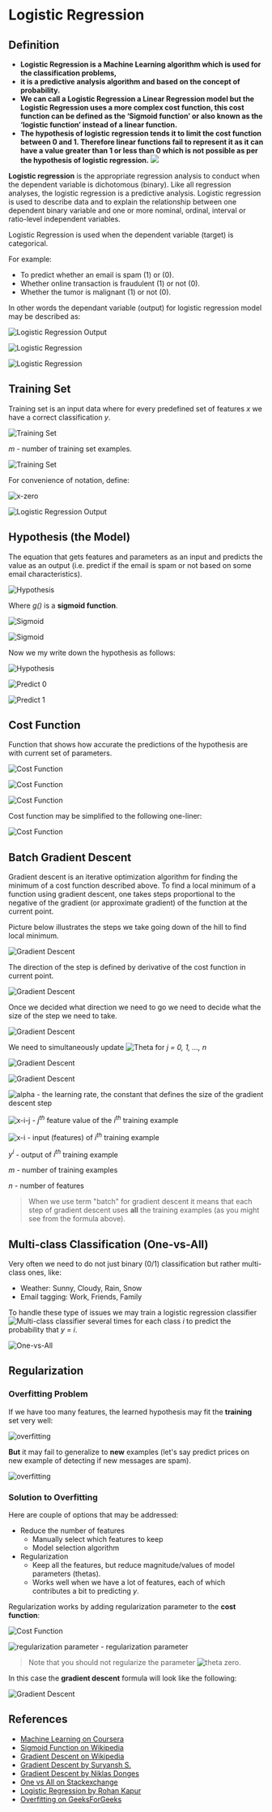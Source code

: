 # Logistic Regression


## Definition
* **Logistic Regression is a Machine Learning algorithm which is used for the classification problems,**
* **it is a predictive analysis algorithm and based on the concept of probability.**
* **We can call a Logistic Regression a Linear Regression model but the Logistic Regression uses a more complex cost function, this cost function can be defined as the ‘Sigmoid function’ or also known as the ‘logistic function’ instead of a linear function.**
* **The hypothesis of logistic regression tends it to limit the cost function between 0 and 1. Therefore linear functions fail to represent it as it can have a value greater than 1 or less than 0 which is not possible as per the hypothesis of logistic regression.**
![](https://miro.medium.com/max/279/1*GnceHPIeThNShGSmYzE4eA.png)


**Logistic regression** is the appropriate regression analysis to conduct when the dependent variable is dichotomous (binary). Like all regression analyses, the logistic regression is a predictive analysis. Logistic regression is used to describe data and to explain the relationship between one dependent binary variable and one or more nominal, ordinal, interval or ratio-level independent variables.

Logistic Regression is used when the dependent variable (target) is categorical.

For example:

- To predict whether an email is spam (1) or (0).
- Whether online transaction is fraudulent (1) or not (0).
- Whether the tumor is malignant (1) or not (0).

In other words the dependant variable (output) for logistic regression model may be described as:

![Logistic Regression Output](../images/logistic_regression/output.svg)

![Logistic Regression](https://cdn-images-1.medium.com/max/1600/1*4G0gsu92rPhN-co9pv1P5A@2x.png)

![Logistic Regression](https://cdn-images-1.medium.com/max/1200/1*KRhpHnucyX9Y5PMdjGvVFA.png)

## Training Set

Training set is an input data where for every predefined set of features _x_ we have a correct classification _y_.

![Training Set](../images/logistic_regression/training-set-1.svg)

_m_ - number of training set examples.

![Training Set](../images/logistic_regression/training-set-2.svg)

For convenience of notation, define:

![x-zero](../images/logistic_regression/x-0.svg)

![Logistic Regression Output](../images/logistic_regression/output.svg)

## Hypothesis (the Model)

The equation that gets features and parameters as an input and predicts the value as an output (i.e. predict if the email is spam or not based on some email characteristics).

![Hypothesis](../images/logistic_regression/hypothesis-1.svg)

Where _g()_ is a **sigmoid function**.

![Sigmoid](../images/logistic_regression/sigmoid.svg)

![Sigmoid](https://upload.wikimedia.org/wikipedia/commons/8/88/Logistic-curve.svg)

Now we my write down the hypothesis as follows:

![Hypothesis](../images/logistic_regression/hypothesis-2.svg)

![Predict 0](../images/logistic_regression/predict-0.svg)

![Predict 1](../images/logistic_regression/predict-1.svg)

## Cost Function

Function that shows how accurate the predictions of the hypothesis are with current set of parameters.

![Cost Function](../images/logistic_regression/cost-function-1.svg)

![Cost Function](../images/logistic_regression/cost-function-4.svg)

![Cost Function](../images/logistic_regression/cost-function-2.svg)

Cost function may be simplified to the following one-liner:

![Cost Function](../images/logistic_regression/cost-function-3.svg)

## Batch Gradient Descent

Gradient descent is an iterative optimization algorithm for finding the minimum of a cost function described above. To find a local minimum of a function using gradient descent, one takes steps proportional to the negative of the gradient (or approximate gradient) of the function at the current point.

Picture below illustrates the steps we take going down of the hill to find local minimum.

![Gradient Descent](https://cdn-images-1.medium.com/max/1600/1*f9a162GhpMbiTVTAua_lLQ.png)

The direction of the step is defined by derivative of the cost function in current point.

![Gradient Descent](https://cdn-images-1.medium.com/max/1600/0*rBQI7uBhBKE8KT-X.png)

Once we decided what direction we need to go we need to decide what the size of the step we need to take.

![Gradient Descent](https://cdn-images-1.medium.com/max/1600/0*QwE8M4MupSdqA3M4.png)

We need to simultaneously update ![Theta](../images/logistic_regression/theta-j.svg) for _j = 0, 1, ..., n_

![Gradient Descent](../images/logistic_regression/gradient-descent-1.svg)

![Gradient Descent](../images/logistic_regression/gradient-descent-2.svg)

![alpha](../images/logistic_regression/alpha.svg) - the learning rate, the constant that defines the size of the gradient descent step

![x-i-j](../images/logistic_regression/x-i-j.svg) - _j<sup>th</sup>_ feature value of the _i<sup>th</sup>_ training example

![x-i](../images/logistic_regression/x-i.svg) - input (features) of _i<sup>th</sup>_ training example

_y<sup>i</sup>_ - output of _i<sup>th</sup>_ training example

_m_ - number of training examples

_n_ - number of features

> When we use term "batch" for gradient descent it means that each step of gradient descent uses **all** the training examples (as you might see from the formula above).

## Multi-class Classification (One-vs-All)

Very often we need to do not just binary (0/1) classification but rather multi-class ones, like:

- Weather: Sunny, Cloudy, Rain, Snow
- Email tagging: Work, Friends, Family

To handle these type of issues we may train a logistic regression classifier ![Multi-class classifier](../images/logistic_regression/multi-class-classifier.svg) several times for each class _i_ to predict the probability that _y = i_.

![One-vs-All](https://i.stack.imgur.com/zKpJy.jpg)

## Regularization

### Overfitting Problem

If we have too many features, the learned hypothesis may fit the **training** set very well:

![overfitting](../images/logistic_regression/overfitting-1.svg)

**But** it may fail to generalize to **new** examples (let's say predict prices on new example of detecting if new messages are spam).

![overfitting](https://cdncontribute.geeksforgeeks.org/wp-content/uploads/fittings.jpg)

### Solution to Overfitting

Here are couple of options that may be addressed:

- Reduce the number of features
    - Manually select which features to keep
    - Model selection algorithm
- Regularization
    - Keep all the features, but reduce magnitude/values of model parameters (thetas).
    - Works well when we have a lot of features, each of which contributes a bit to predicting _y_.

Regularization works by adding regularization parameter to the **cost function**:

![Cost Function](../images/logistic_regression/cost-function-with-regularization.svg)

![regularization parameter](../images/logistic_regression/lambda.svg) - regularization parameter

> Note that you should not regularize the parameter ![theta zero](../images/logistic_regression/theta-0.svg).

In this case the **gradient descent** formula will look like the following:

![Gradient Descent](../images/logistic_regression/gradient-descent-3.svg)

## References

- [Machine Learning on Coursera](https://www.coursera.org/learn/machine-learning)
- [Sigmoid Function on Wikipedia](https://en.wikipedia.org/wiki/Sigmoid_function)
- [Gradient Descent on Wikipedia](https://en.wikipedia.org/wiki/Gradient_descent)
- [Gradient Descent by Suryansh S.](https://hackernoon.com/gradient-descent-aynk-7cbe95a778da)
- [Gradient Descent by Niklas Donges](https://towardsdatascience.com/gradient-descent-in-a-nutshell-eaf8c18212f0)
- [One vs All on Stackexchange](https://stats.stackexchange.com/questions/318520/many-binary-classifiers-vs-single-multiclass-classifier)
- [Logistic Regression by Rohan Kapur](https://ayearofai.com/rohan-1-when-would-i-even-use-a-quadratic-equation-in-the-real-world-13f379edab3b)
- [Overfitting on GeeksForGeeks](https://www.geeksforgeeks.org/underfitting-and-overfitting-in-machine-learning/)
